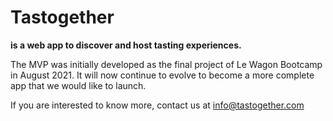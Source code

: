 # Tastogether 
**is a web app to discover and host tasting experiences.**

The MVP was initially developed as the final project of Le Wagon Bootcamp in August 2021. It will now continue to evolve to become a more complete app that we would like to launch.

If you are interested to know more, contact us at info@tastogether.com

